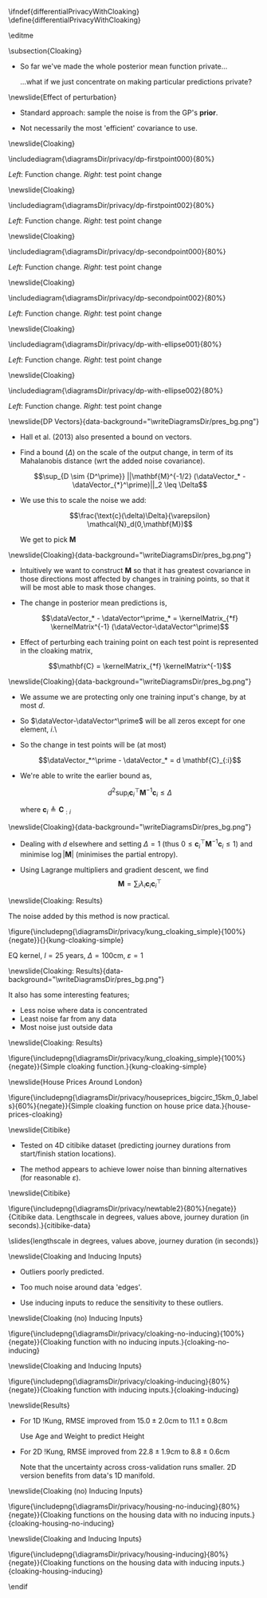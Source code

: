 \ifndef{differentialPrivacyWithCloaking}
\define{differentialPrivacyWithCloaking}

\editme

\subsection{Cloaking}

* So far we've made the whole posterior mean function private...

    ...what if we just concentrate on making particular predictions private?


\newslide{Effect of perturbation}

* Standard approach: sample the noise is from the GP's
**prior**.

* Not necessarily the most 'efficient' covariance to use.

\newslide{Cloaking}

\includediagram{\diagramsDir/privacy/dp-firstpoint000}{80%}

*Left*: Function change. *Right*: test point change

\newslide{Cloaking}

\includediagram{\diagramsDir/privacy/dp-firstpoint002}{80%}

*Left*: Function change. *Right*: test point change

\newslide{Cloaking}

\includediagram{\diagramsDir/privacy/dp-secondpoint000}{80%}

*Left*: Function change. *Right*: test point change

\newslide{Cloaking}

\includediagram{\diagramsDir/privacy/dp-secondpoint002}{80%}

*Left*: Function change. *Right*: test point change

\newslide{Cloaking}

\includediagram{\diagramsDir/privacy/dp-with-ellipse001}{80%}

*Left*: Function change. *Right*: test point change

\newslide{Cloaking}

\includediagram{\diagramsDir/privacy/dp-with-ellipse002}{80%}

*Left*: Function change. *Right*: test point change

\newslide{DP Vectors}{data-background="\writeDiagramsDir/pres_bg.png"}

* Hall et al. (2013) also presented a bound on vectors.

* Find a bound ($\Delta$) on the scale of the output change, in term of
its Mahalanobis distance (wrt the added noise covariance).

    $$\sup_{D \sim {D^\prime}} ||\mathbf{M}^{-1/2} (\dataVector_* - \dataVector_{*}^\prime)||_2 \leq \Delta$$

* We use this to scale the noise we add:

    $$\frac{\text{c}(\delta)\Delta}{\varepsilon} \mathcal{N}_d(0,\mathbf{M})$$

    We get to pick $\mathbf{M}$


\newslide{Cloaking}{data-background="\writeDiagramsDir/pres_bg.png"}

* Intuitively we want to construct $\mathbf{M}$ so that it has greatest
covariance in those directions most affected by changes in training
points, so that it will be most able to mask those changes.

* The change in posterior mean predictions is,

  $$\dataVector_* - \dataVector^\prime_* = \kernelMatrix_{*f} \kernelMatrix^{-1} (\dataVector-\dataVector^\prime)$$

* Effect of perturbing each training point on each test point is
represented in the cloaking matrix,

  $$\mathbf{C} = \kernelMatrix_{*f} \kernelMatrix^{-1}$$


\newslide{Cloaking}{data-background="\writeDiagramsDir/pres_bg.png"}

* We assume we are protecting only one training input's change, by at most
$d$.

* So $\dataVector-\dataVector^\prime$ will be all zeros except for one
element, $i$.\

* So the change in test points will be (at most)

  $$\dataVector_*^\prime - \dataVector_* = d \mathbf{C}_{:i}$$

* We're able to write the earlier bound as,

  $$d^2 \sup_{i} \mathbf{c}_i^\top \mathbf{M}^{-1} \mathbf{c}_i \leq\Delta$$

  where $\mathbf{c}_i \triangleq \mathbf{C}_{:i}$


\newslide{Cloaking}{data-background="\writeDiagramsDir/pres_bg.png"}

* Dealing with $d$ elsewhere and setting $\Delta = 1$ (thus $0 \leq
\mathbf{c}_i^\top \mathbf{M}^{-1} \mathbf{c}_i \leq 1$) and minimise
$\log |\mathbf{M}|$ (minimises the partial entropy).

* Using Lagrange multipliers and gradient descent, we find
  $$
  \mathbf{M} = \sum_i{\lambda_i \mathbf{c}_i \mathbf{c}_i^\top}
  $$

\newslide{Cloaking: Results}

The noise added by this method is now practical.

\figure{\includepng{\diagramsDir/privacy/kung_cloaking_simple}{100%}{negate}}{}{kung-cloaking-simple}

EQ kernel, $l = 25$ years, $\Delta=100$cm, $\varepsilon=1$

\newslide{Cloaking: Results}{data-background="\writeDiagramsDir/pres_bg.png"}

It also has some interesting features;

-   Less noise where data is concentrated
-   Least noise far from any data
-   Most noise just outside data

\newslide{Cloaking: Results}

\figure{\includepng{\diagramsDir/privacy/kung_cloaking_simple}{100%}{negate}}{Simple cloaking function.}{kung-cloaking-simple}


\newslide{House Prices Around London}

\figure{\includepng{\diagramsDir/privacy/houseprices_bigcirc_15km_0_labels}{60%}{negate}}{Simple cloaking function on house price data.}{house-prices-cloaking}

\newslide{Citibike}

* Tested on 4D citibike dataset (predicting journey durations from
start/finish station locations).

* The method appears to achieve lower noise than binning alternatives (for
reasonable $\varepsilon$).

\newslide{Citibike}

\figure{\includepng{\diagramsDir/privacy/newtable2}{80%}{negate}}{Citibike data. Lengthscale in degrees, values above, journey duration (in seconds).}{citibike-data} 

\slides{lengthscale in degrees, values above, journey duration (in seconds)}

\newslide{Cloaking and Inducing Inputs}

* Outliers poorly predicted.

* Too much noise around data 'edges'.

* Use inducing inputs to reduce the sensitivity to these outliers.

\newslide{Cloaking (no) Inducing Inputs}

\figure{\includepng{\diagramsDir/privacy/cloaking-no-inducing}{100%}{negate}}{Cloaking function with no inducing inputs.}{cloaking-no-inducing}

\newslide{Cloaking and Inducing Inputs}

\figure{\includepng{\diagramsDir/privacy/cloaking-inducing}{80%}{negate}}{Cloaking function with inducing inputs.}{cloaking-inducing}

\newslide{Results}

* For 1D !Kung, RMSE improved from $15.0 \pm 2.0 \text{cm}$ to $11.1 \pm 0.8 \text{cm}$

    Use Age and Weight to predict Height

* For 2D !Kung, RMSE improved from $22.8 \pm 1.9 \text{cm}$ to $8.8 \pm 0.6 \text{cm}$

    Note that the uncertainty across cross-validation runs smaller. 2D version benefits from data's 1D manifold.

\newslide{Cloaking (no) Inducing Inputs}

\figure{\includepng{\diagramsDir/privacy/housing-no-inducing}{80%}{negate}}{Cloaking functions on the housing data with no inducing inputs.}{cloaking-housing-no-inducing}

\newslide{Cloaking and Inducing Inputs}

\figure{\includepng{\diagramsDir/privacy/housing-inducing}{80%}{negate}}{Cloaking functions on the housing data with inducing inputs.}{cloaking-housing-inducing}

\endif
